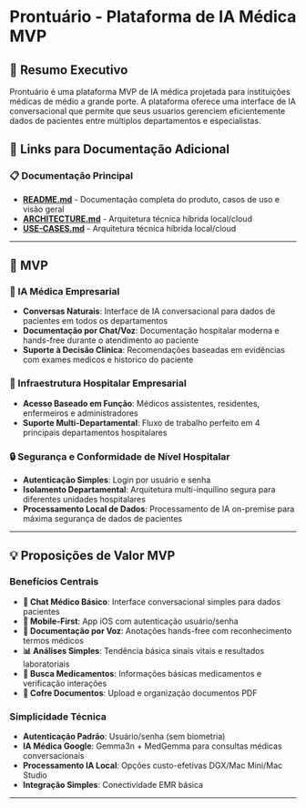 # Prontuário - Plataforma de IA Médica MVP

## 🏥 Resumo Executivo

Prontuário é uma plataforma MVP de IA médica projetada para instituições médicas de médio a grande porte. A plataforma oferece uma interface de IA conversacional que permite que seus usuarios gerenciem eficientemente dados de pacientes entre múltiplos departamentos e especialistas.

## 🔗 Links para Documentação Adicional

### **📋 Documentação Principal**

- **[README.md](./README.md)** - Documentação completa do produto, casos de uso e visão geral
- **[ARCHITECTURE.md](./ARCHITECTURE.md)** - Arquitetura técnica híbrida local/cloud
- **[USE-CASES.md](./USE-CASES.md)** - Arquitetura técnica híbrida local/cloud
---

## 🎯 MVP

### 🤖 IA Médica Empresarial

- **Conversas Naturais**: Interface de IA conversacional para dados de pacientes em todos os departamentos
- **Documentação por Chat/Voz**: Documentação hospitalar moderna e hands-free durante o atendimento ao paciente
- **Suporte à Decisão Clínica**: Recomendações baseadas em evidências com exames medicos e historico do paciente

### 🏢 Infraestrutura Hospitalar Empresarial

- **Acesso Baseado em Função**: Médicos assistentes, residentes, enfermeiros e administradores
- **Suporte Multi-Departamental**: Fluxo de trabalho perfeito em 4 principais departamentos hospitalares

### 🔒 Segurança e Conformidade de Nível Hospitalar

- **Autenticação Simples**: Login por usuário e senha
- **Isolamento Departamental**: Arquitetura multi-inquilino segura para diferentes unidades hospitalares
- **Processamento Local de Dados**: Processamento de IA on-premise para máxima segurança de dados de pacientes

---

## 💡 Proposições de Valor MVP

### Benefícios Centrais

- **🤖 Chat Médico Básico**: Interface conversacional simples para dados pacientes
- **📱 Mobile-First**: App iOS com autenticação usuário/senha
- **🎤 Documentação por Voz**: Anotações hands-free com reconhecimento termos médicos
- **📊 Análises Simples**: Tendência básica sinais vitais e resultados laboratoriais
- **💊 Busca Medicamentos**: Informações básicas medicamentos e verificação interações
- **📁 Cofre Documentos**: Upload e organização documentos PDF

### Simplicidade Técnica

- **Autenticação Padrão**: Usuário/senha (sem biometria)
- **IA Médica Google**: Gemma3n + MedGemma para consultas médicas conversacionais
- **Processamento IA Local**: Opções custo-efetivas DGX/Mac Mini/Mac Studio
- **Integração Simples**: Conectividade EMR básica

---
